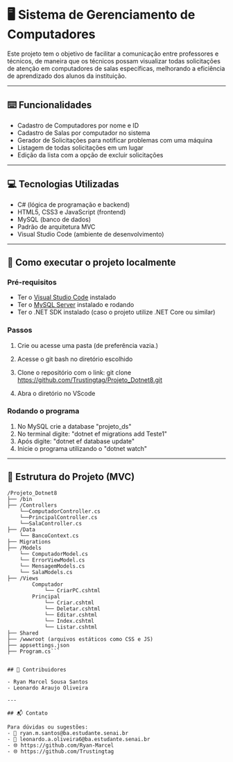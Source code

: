 # 🖥️ Sistema de Gerenciamento de Computadores

Este projeto tem o objetivo de facilitar a comunicação entre professores e técnicos, de maneira que os técnicos possam visualizar todas solicitações de atenção em computadores de salas específicas, melhorando a eficiência de aprendizado dos alunos da instituição.

---

## ⌨️ Funcionalidades

- Cadastro de Computadores por nome e ID
- Cadastro de Salas por computador no sistema
- Gerador de Solicitações para notificar problemas com uma máquina
- Listagem de todas solicitações em um lugar
- Edição da lista com a opção de excluir solicitações

---

## 💻 Tecnologias Utilizadas

- C# (lógica de programação e backend)
- HTML5, CSS3 e JavaScript (frontend)
- MySQL (banco de dados)
- Padrão de arquitetura MVC
- Visual Studio Code (ambiente de desenvolvimento)

---

## 🚀 Como executar o projeto localmente

### Pré-requisitos ###

- Ter o [Visual Studio Code](https://code.visualstudio.com/) instalado
- Ter o [MySQL Server](https://dev.mysql.com/downloads/mysql/) instalado e rodando
- Ter o .NET SDK instalado (caso o projeto utilize .NET Core ou similar)

### Passos ###

1. Crie ou acesse uma pasta (de preferência vazia.)

2. Acesse o git bash no diretório escolhido

3. Clone o repositório com o link:
git clone https://github.com/Trustingtag/Projeto_Dotnet8.git

4. Abra o diretório no VScode

### Rodando o programa ###

1. No MySQL crie a database "projeto_ds"
2. No terminal digite: "dotnet ef migrations add Teste1"
3. Após digite: "dotnet ef database update"
4. Inicie o programa utilizando o "dotnet watch"

---

## 📁 Estrutura do Projeto (MVC) ##

```
/Projeto_Dotnet8
├── /bin
├── /Controllers
    └──ComputadorController.cs
    └──PrincipalController.cs
    └──SalaController.cs
├── /Data
    └── BancoContext.cs
├── Migrations
├── /Models
    └── ComputadorModel.cs
    └── ErrorViewModel.cs
    └── MensagemModels.cs
    └── SalaModels.cs
├── /Views
        Computador
            └── CriarPC.cshtml
        Principal
            └── Criar.cshtml
            └── Deletar.cshtml
            └── Editar.cshtml
            └── Index.cshtml
            └── Listar.cshtml
├── Shared
├── /wwwroot (arquivos estáticos como CSS e JS)
├── appsettings.json
├── Program.cs```


## 🤝 Contribuidores

- Ryan Marcel Sousa Santos 
- Leonardo Araujo Oliveira

---

## 📬 Contato

Para dúvidas ou sugestões:
- 📧 ryan.m.santos@ba.estudante.senai.br
- 📧 leonardo.a.oliveira6@ba.estudante.senai.br
- 🌐 https://github.com/Ryan-Marcel
- 🌐 https://github.com/Trustingtag